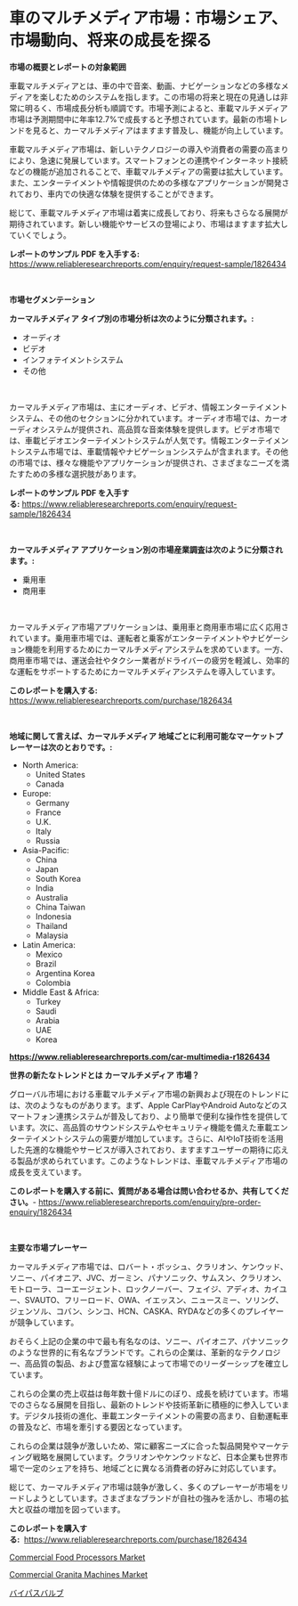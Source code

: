 <p><h1>車のマルチメディア市場：市場シェア、市場動向、将来の成長を探る</h1></p><p><strong>市場の概要とレポートの対象範囲</strong></p>
<p><p>車載マルチメディアとは、車の中で音楽、動画、ナビゲーションなどの多様なメディアを楽しむためのシステムを指します。この市場の将来と現在の見通しは非常に明るく、市場成長分析も順調です。市場予測によると、車載マルチメディア市場は予測期間中に年率12.7%で成長すると予想されています。最新の市場トレンドを見ると、カーマルチメディアはますます普及し、機能が向上しています。</p><p>車載マルチメディア市場は、新しいテクノロジーの導入や消費者の需要の高まりにより、急速に発展しています。スマートフォンとの連携やインターネット接続などの機能が追加されることで、車載マルチメディアの需要は拡大しています。また、エンターテイメントや情報提供のための多様なアプリケーションが開発されており、車内での快適な体験を提供することができます。</p><p>総じて、車載マルチメディア市場は着実に成長しており、将来もさらなる展開が期待されています。新しい機能やサービスの登場により、市場はますます拡大していくでしょう。</p></p>
<p><strong>レポートのサンプル PDF を入手する:</strong> <a href="https://www.reliableresearchreports.com/enquiry/request-sample/1826434">https://www.reliableresearchreports.com/enquiry/request-sample/1826434</a></p>
<p>&nbsp;</p>
<p><strong>市場セグメンテーション</strong></p>
<p><strong>カーマルチメディア タイプ別の市場分析は次のように分類されます。:</strong></p>
<p><ul><li>オーディオ</li><li>ビデオ</li><li>インフォテイメントシステム</li><li>その他</li></ul></p>
<p>&nbsp;</p>
<p><p>カーマルチメディア市場は、主にオーディオ、ビデオ、情報エンターテイメントシステム、その他のセクションに分かれています。オーディオ市場では、カーオーディオシステムが提供され、高品質な音楽体験を提供します。ビデオ市場では、車載ビデオエンターテイメントシステムが人気です。情報エンターテイメントシステム市場では、車載情報やナビゲーションシステムが含まれます。その他の市場では、様々な機能やアプリケーションが提供され、さまざまなニーズを満たすための多様な選択肢があります。</p></p>
<p><strong>レポートのサンプル PDF を入手する:</strong>&nbsp;<a href="https://www.reliableresearchreports.com/enquiry/request-sample/1826434">https://www.reliableresearchreports.com/enquiry/request-sample/1826434</a></p>
<p>&nbsp;</p>
<p><strong> カーマルチメディア アプリケーション別の市場産業調査は次のように分類されます。:</strong></p>
<p><ul><li>乗用車</li><li>商用車</li></ul></p>
<p>&nbsp;</p>
<p><p>カーマルチメディア市場アプリケーションは、乗用車と商用車市場に広く応用されています。乗用車市場では、運転者と乗客がエンターテイメントやナビゲーション機能を利用するためにカーマルチメディアシステムを求めています。一方、商用車市場では、運送会社やタクシー業者がドライバーの疲労を軽減し、効率的な運転をサポートするためにカーマルチメディアシステムを導入しています。</p></p>
<p><strong>このレポートを購入する:</strong>&nbsp; <a href="https://www.reliableresearchreports.com/purchase/1826434">https://www.reliableresearchreports.com/purchase/1826434</a></p>
<p>&nbsp;</p>
<p><strong>地域に関して言えば、カーマルチメディア 地域ごとに利用可能なマーケットプレーヤーは次のとおりです。:</strong></p>
<p><ul>
    <li>
        North America:
        <ul>
            <li>United States</li>
            <li>Canada</li>
        </ul>
    </li>
    <li>
        Europe:
        <ul>
            <li>Germany</li>
            <li>France</li>
            <li>U.K.</li>
            <li>Italy</li>
            <li>Russia</li>
        </ul>
    </li>
    <li>
        Asia-Pacific:
        <ul>
            <li>China</li>
            <li>Japan</li>
            <li>South Korea</li>
            <li>India</li>
            <li>Australia</li>
            <li>China Taiwan</li>
            <li>Indonesia</li>
            <li>Thailand</li>
            <li>Malaysia</li>
        </ul>
    </li>
    <li>
        Latin America:
        <ul>
            <li>Mexico</li>
            <li>Brazil</li>
            <li>Argentina Korea</li>
            <li>Colombia</li>
        </ul>
    </li>
    <li>
        Middle East & Africa:
        <ul>
            <li>Turkey</li>
            <li>Saudi</li>
            <li>Arabia</li>
            <li>UAE</li>
            <li>Korea</li>
        </ul>
    </li>
    </ul></p>
<p><strong><a href="https://www.reliableresearchreports.com/car-multimedia-r1826434">https://www.reliableresearchreports.com/car-multimedia-r1826434</a></strong>&nbsp;</p>
<p><strong>世界の新たなトレンドとは カーマルチメディア 市場？</strong></p>
<p><p>グローバル市場における車載マルチメディア市場の新興および現在のトレンドには、次のようなものがあります。まず、Apple CarPlayやAndroid Autoなどのスマートフォン連携システムが普及しており、より簡単で便利な操作性を提供しています。次に、高品質のサウンドシステムやセキュリティ機能を備えた車載エンターテイメントシステムの需要が増加しています。さらに、AIやIoT技術を活用した先進的な機能やサービスが導入されており、ますますユーザーの期待に応える製品が求められています。このようなトレンドは、車載マルチメディア市場の成長を支えています。</p></p>
<p><strong>このレポートを購入する前に、質問がある場合は問い合わせるか、共有してください。</strong>- <a href="https://www.reliableresearchreports.com/enquiry/pre-order-enquiry/1826434">https://www.reliableresearchreports.com/enquiry/pre-order-enquiry/1826434</a></p>
<p>&nbsp;</p>
<p><strong>主要な市場プレーヤー</strong></p>
<p><p>カーマルチメディア市場では、ロバート・ボッシュ、クラリオン、ケンウッド、ソニー、パイオニア、JVC、ガーミン、パナソニック、サムスン、クラリオン、モトローラ、コーエージェント、ロックノーバー、フェイジ、アディオ、カイユー、SVAUTO、フリーロード、OWA、イエッスン、ニュースミー、ソリング、ジェンソル、コバン、シンコ、HCN、CASKA、RYDAなどの多くのプレイヤーが競争しています。</p><p>おそらく上記の企業の中で最も有名なのは、ソニー、パイオニア、パナソニックのような世界的に有名なブランドです。これらの企業は、革新的なテクノロジー、高品質の製品、および豊富な経験によって市場でのリーダーシップを確立しています。</p><p>これらの企業の売上収益は毎年数十億ドルにのぼり、成長を続けています。市場でのさらなる展開を目指し、最新のトレンドや技術革新に積極的に参入しています。デジタル技術の進化、車載エンターテイメントの需要の高まり、自動運転車の普及など、市場を牽引する要因となっています。</p><p>これらの企業は競争が激しいため、常に顧客ニーズに合った製品開発やマーケティング戦略を展開しています。クラリオンやケンウッドなど、日本企業も世界市場で一定のシェアを持ち、地域ごとに異なる消費者の好みに対応しています。</p><p>総じて、カーマルチメディア市場は競争が激しく、多くのプレーヤーが市場をリードしようとしています。さまざまなブランドが自社の強みを活かし、市場の拡大と収益の増加を図っています。</p></p>
<p><strong>このレポートを購入する:</strong>&nbsp;&nbsp;<a href="https://www.reliableresearchreports.com/purchase/1826434">https://www.reliableresearchreports.com/purchase/1826434</a></p>
<p><p><a href="https://github.com/myacatherineblakecaczo9vcsw/Market-Research-Report-List-2/blob/main/commercial-food-processors-market.md">Commercial Food Processors Market</a></p><p><a href="https://github.com/okotobwrhuteie/Market-Research-Report-List-2/blob/main/commercial-granita-machines-market.md">Commercial Granita Machines Market</a></p><p><a href="https://github.com/SarahFahey88/Market-Research-Report-List-1/blob/main/670630132030.md">バイパスバルブ</a></p></p>